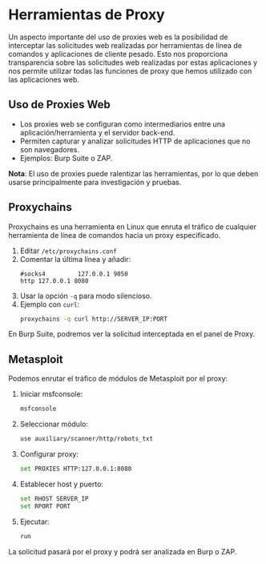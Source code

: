 # Herramientas de Proxy

Un aspecto importante del uso de proxies web es la posibilidad de interceptar las solicitudes web realizadas por herramientas de línea de comandos y aplicaciones de cliente pesado. Esto nos proporciona transparencia sobre las solicitudes web realizadas por estas aplicaciones y nos permite utilizar todas las funciones de proxy que hemos utilizado con las aplicaciones web.

## Uso de Proxies Web
- Los proxies web se configuran como intermediarios entre una aplicación/herramienta y el servidor back-end.
- Permiten capturar y analizar solicitudes HTTP de aplicaciones que no son navegadores.
- Ejemplos: Burp Suite o ZAP.

**Nota**: El uso de proxies puede ralentizar las herramientas, por lo que deben usarse principalmente para investigación y pruebas.

## Proxychains
Proxychains es una herramienta en Linux que enruta el tráfico de cualquier herramienta de línea de comandos hacia un proxy especificado.

1. Editar `/etc/proxychains.conf`
2. Comentar la última línea y añadir:
   ```
   #socks4         127.0.0.1 9050
   http 127.0.0.1 8080
   ```
3. Usar la opción `-q` para modo silencioso.
4. Ejemplo con `curl`:
   ```bash
   proxychains -q curl http://SERVER_IP:PORT
   ```

En Burp Suite, podremos ver la solicitud interceptada en el panel de Proxy.

## Metasploit
Podemos enrutar el tráfico de módulos de Metasploit por el proxy:

1. Iniciar msfconsole:
   ```bash
   msfconsole
   ```
2. Seleccionar módulo:
   ```bash
   use auxiliary/scanner/http/robots_txt
   ```
3. Configurar proxy:
   ```bash
   set PROXIES HTTP:127.0.0.1:8080
   ```
4. Establecer host y puerto:
   ```bash
   set RHOST SERVER_IP
   set RPORT PORT
   ```
5. Ejecutar:
   ```bash
   run
   ```

La solicitud pasará por el proxy y podrá ser analizada en Burp o ZAP.
